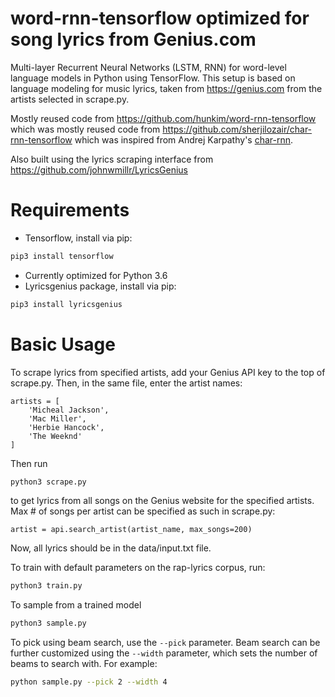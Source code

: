 # word-rnn-tensorflow optimized for song lyrics from Genius.com

Multi-layer Recurrent Neural Networks (LSTM, RNN) for word-level language models in Python using TensorFlow.
This setup is based on language modeling for music lyrics, taken from https://genius.com from the artists selected in scrape.py.

Mostly reused code from https://github.com/hunkim/word-rnn-tensorflow which was mostly reused code from https://github.com/sherjilozair/char-rnn-tensorflow which was inspired from Andrej Karpathy's [char-rnn](https://github.com/karpathy/char-rnn).

Also built using the lyrics scraping interface from https://github.com/johnwmillr/LyricsGenius

# Requirements
- Tensorflow, install via pip:
```bash 
pip3 install tensorflow
```
- Currently optimized for Python 3.6
- Lyricsgenius package, install via pip:
```bash
pip3 install lyricsgenius
```

# Basic Usage
To scrape lyrics from specified artists, add your Genius API key to the top of scrape.py. Then, in the same file, enter the artist names: 
```
artists = [
    'Micheal Jackson',
    'Mac Miller',
    'Herbie Hancock',
    'The Weeknd'
]
```
Then run 
```bash
python3 scrape.py
```
to get lyrics from all songs on the Genius website for the specified artists. Max # of songs per artist can be specified as such in scrape.py:
```
artist = api.search_artist(artist_name, max_songs=200)
```
Now, all lyrics should be in the data/input.txt file.

To train with default parameters on the rap-lyrics corpus, run:
```bash
python3 train.py
```

To sample from a trained model
```bash
python3 sample.py
```

To pick using beam search, use the `--pick` parameter. Beam search can be
further customized using the `--width` parameter, which sets the number of beams
to search with. For example:
```bash
python sample.py --pick 2 --width 4
```
